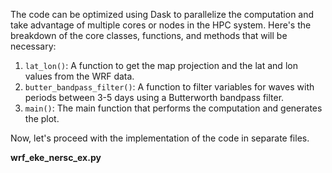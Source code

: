 The code can be optimized using Dask to parallelize the computation and take advantage of multiple cores or nodes in the HPC system. Here's the breakdown of the core classes, functions, and methods that will be necessary:

1. `lat_lon()`: A function to get the map projection and the lat and lon values from the WRF data.
2. `butter_bandpass_filter()`: A function to filter variables for waves with periods between 3-5 days using a Butterworth bandpass filter.
3. `main()`: The main function that performs the computation and generates the plot.

Now, let's proceed with the implementation of the code in separate files.

**wrf_eke_nersc_ex.py**

